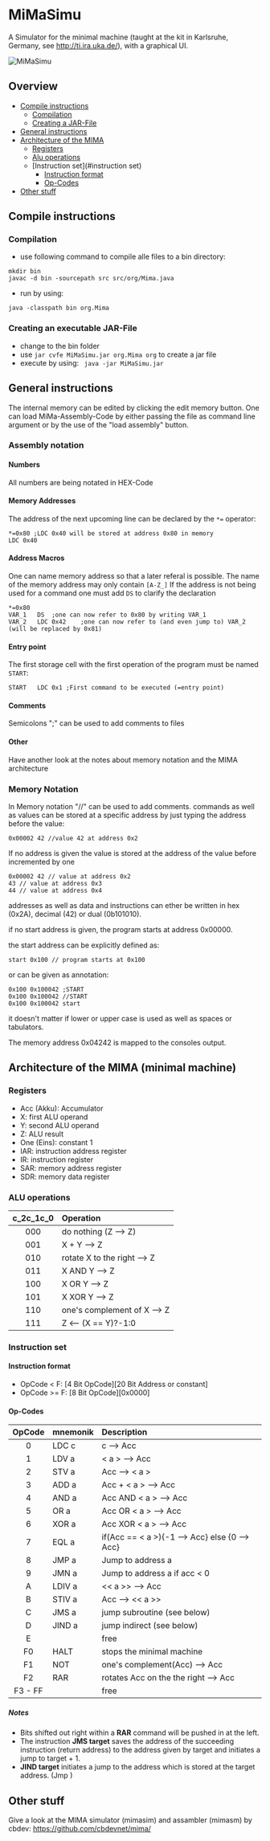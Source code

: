 # MiMaSimu
A Simulator for the minimal machine (taught at the kit in Karlsruhe, Germany, see http://ti.ira.uka.de/), with a graphical UI.

![MiMaSimu](mima.png?raw=true)

## Overview

 * [Compile instructions](#compile-instructions)
   * [Compilation](#compilation)
   * [Creating a JAR-File](#creating-an-executable-jar-file)
 * [General instructions](#general-instructions)
 * [Architecture of the MIMA](#architecture-of-the-mima-minimal-machine)
   * [Registers](#registers)
   * [Alu operations](#alu-operations)
   * [Instruction set](#instruction set)
     * [Instruction format](#instruction-format)
     * [Op-Codes](#op-codes)
 * [Other stuff](#other-stuff)

## Compile instructions

### Compilation
- use following command to compile alle files to a bin directory:
```
mkdir bin
javac -d bin -sourcepath src src/org/Mima.java
```
- run by using:
```
java -classpath bin org.Mima
```

### Creating an executable JAR-File

- change to the bin folder
- use ```jar cvfe MiMaSimu.jar org.Mima org``` to create a jar file
- execute by using:
``` java -jar MiMaSimu.jar```

## General instructions
The internal memory can be edited by clicking the edit memory button.
One can load MiMa-Assembly-Code by either passing the file as command line argument or by the use of the "load assembly" button.

### Assembly notation
#### Numbers
All numbers are being notated in HEX-Code
#### Memory Addresses
The address of the next upcoming line can be declared by the ```*=``` operator:
```
*=0x80 ;LDC 0x40 will be stored at address 0x80 in memory
LDC 0x40
```
#### Address Macros
One can name memory address so that a later referal is possible. The name of the memory address may only contain ```[A-Z_]```
If the address is not being used for a command one must add ```DS``` to clarify the declaration
```
*=0x80
VAR_1   DS  ;one can now refer to 0x80 by writing VAR_1
VAR_2   LDC 0x42    ;one can now refer to (and even jump to) VAR_2 (will be replaced by 0x81)
```
#### Entry point
The first storage cell with the first operation of the program must be named ```START```:
```
START   LDC 0x1 ;First command to be executed (=entry point)
```

#### Comments
Semicolons ";" can be used to add comments to files
#### Other
Have another look at the notes about memory notation and the MIMA architecture
### Memory Notation
In Memory notation "//" can be used to add comments.
commands as well as values can be stored at a specific address by just typing the address before the value:
```
0x00002 42 //value 42 at address 0x2
```

If no address is given the value is stored at the address of the value before incremented by one
```
0x00002 42 // value at address 0x2
43 // value at address 0x3
44 // value at address 0x4
```
addresses as well as data and instructions can ether be written in hex (0x2A), decimal (42) or dual (0b101010).

if no start address is given, the program starts at address 0x00000.

the start address can be explicitly defined as:

```
start 0x100 // program starts at 0x100
```

or can be given as annotation:
```
0x100 0x100042 ;START
0x100 0x100042 //START
0x100 0x100042 start
```
it doesn't matter if lower or upper case is used as well as spaces or tabulators.

The memory address 0x04242 is mapped to the consoles output.

## Architecture of the MIMA (minimal machine)

### Registers

* Acc (Akku): Accumulator
* X: first ALU operand
* Y: second ALU operand
* Z: ALU result
* One (Eins): constant 1
* IAR: instruction address register
* IR: instruction register
* SAR: memory address register
* SDR: memory data register

### ALU operations

c_2c_1c_0	| Operation
:--------------:|:---------
000		| do nothing (Z --> Z)
001		| X + Y --> Z
010		| rotate X to the right --> Z
011		| X AND Y --> Z
100		| X OR Y --> Z
101		| X XOR Y --> Z
110		| one's complement of X --> Z
111		| Z <-- (X == Y)?-1:0

### Instruction set

#### Instruction format

* OpCode < F:  [4 Bit OpCode][20 Bit Address or constant]
* OpCode >= F: [8 Bit OpCode][0x0000]

#### Op-Codes

OpCode 	| mnemonik	| Description
:------:|:--------------|:-----------
0	| LDC c		| c --> Acc
1	| LDV a		| < a > --> Acc
2	| STV a		| Acc --> < a >
3	| ADD a		| Acc + < a > --> Acc
4	| AND a		| Acc AND < a > --> Acc
5	| OR a		| Acc OR < a > --> Acc
6	| XOR a		| Acc XOR < a > --> Acc
7	| EQL a		| if(Acc == < a >){-1 --> Acc} else {0 --> Acc}
8	| JMP a		| Jump to address a
9	| JMN a		| Jump to address a if acc < 0
A	| LDIV a	| << a >> --> Acc
B	| STIV a	| Acc --> << a >>
C	| JMS a		| jump subroutine (see below)
D	| JIND a	| jump indirect (see below)
E	|		| free
F0	| HALT		| stops the minimal machine
F1	| NOT		| one's complement(Acc) --> Acc
F2	| RAR		| rotates Acc on the the right --> Acc
F3 - FF	|		| free

##### Notes
* Bits shifted out right within a __RAR__ command will be pushed in at the left.
* The instruction __JMS target__ saves the address of the succeeding instruction (return address) to the address given by target and initiates a jump to target + 1.
* __JIND target__ initiates a jump to the address which is stored at the target address. (Jmp <target>)

## Other stuff
Give a look at the MIMA simulator (mimasim) and assambler (mimasm) by cbdev: https://github.com/cbdevnet/mima/
